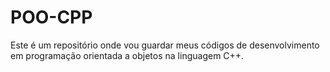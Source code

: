 # POO-CPP
Este é um repositório onde vou guardar meus códigos de desenvolvimento em programação orientada a objetos na linguagem C++.
